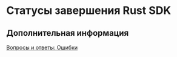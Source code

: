 # Статусы завершения Rust SDK


## Дополнительная информация

[Вопросы и ответы: Ошибки](../../faq/errors.md)
